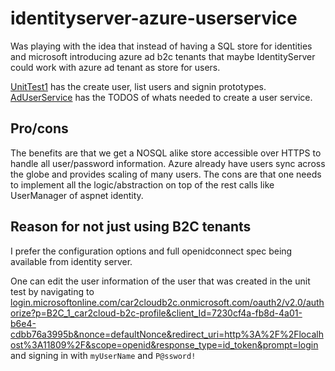 # identityserver-azure-userservice

Was playing with the idea that instead of having a SQL store for identities and microsoft introducing azure ad b2c tenants that maybe IdentityServer could work with azure ad tenant as store for users.

[UnitTest1](https://github.com/s-innovations/identityserver-azure-userservice/blob/master/tests/AzureADUserServiceTests/UnitTest1.cs) has the create user, list users and signin prototypes.
[AdUserService](https://github.com/s-innovations/identityserver-azure-userservice/blob/master/src/IdentityServer.AzureAdUserService/AdUserService.cs) has the TODOS of whats needed to create a user service.


## Pro/cons
The benefits are that we get a NOSQL alike store accessible over HTTPS to handle all user/password information. Azure already have users sync across the globe and provides scaling of many users.
The cons are that one needs to implement all the logic/abstraction on top of the rest calls like UserManager of aspnet identity.


## Reason for not just using B2C tenants
I prefer the configuration options and full openidconnect spec being available from identity server.

One can edit the user information of the user that was created in the unit test by navigating to
[login.microsoftonline.com/car2cloudb2c.onmicrosoft.com/oauth2/v2.0/authorize?p=B2C_1_car2cloud-b2c-profile&client_Id=7230cf4a-fb8d-4a01-b6e4-cdbb76a3995b&nonce=defaultNonce&redirect_uri=http%3A%2F%2Flocalhost%3A11809%2F&scope=openid&response_type=id_token&prompt=login](login.microsoftonline.com/car2cloudb2c.onmicrosoft.com/oauth2/v2.0/authorize?p=B2C_1_car2cloud-b2c-profile&client_Id=7230cf4a-fb8d-4a01-b6e4-cdbb76a3995b&nonce=defaultNonce&redirect_uri=http%3A%2F%2Flocalhost%3A11809%2F&scope=openid&response_type=id_token&prompt=login)
and signing in with `myUserName` and `P@ssword!`
